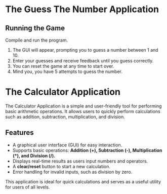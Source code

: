 # The Guess The Number Application

## Running the Game
Compile and run the program.

1. The GUI will appear, prompting you to guess a number between 1 and 10.
2. Enter your guesses and receive feedback until you guess correctly.
3. You can reset the game at any time to start over.
4. Mind you, you have 5 attempts to guess the number.

# The Calculator Application
The Calculator Application is a simple and user-friendly tool for performing basic arithmetic operations. It allows users to quickly perform calculations such as addition, subtraction, multiplication, and division.  

## Features  
- A graphical user interface (GUI) for easy interaction.  
- Supports basic operations: **Addition (+), Subtraction (-), Multiplication (*), and Division (/).**  
- Displays real-time results as users input numbers and operators.  
- A **clear/reset** button to start a new calculation.  
- Error handling for invalid inputs, such as division by zero.  

This application is ideal for quick calculations and serves as a useful utility for users of all levels.  
